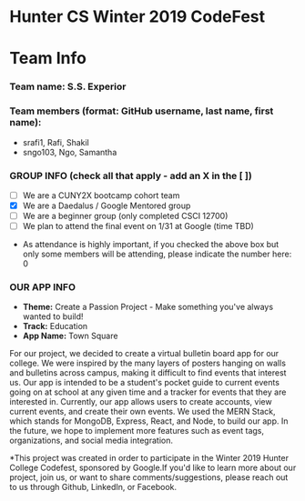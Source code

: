 # Hunter CS Winter 2019 CodeFest

# Team Info
### Team name: S.S. Experior
### Team members (format: GitHub username, last name, first name):
- srafi1, Rafi, Shakil
- sngo103, Ngo, Samantha

### GROUP INFO (check all that apply - add an X in the [ ])
- [ ] We are a CUNY2X bootcamp cohort team
- [x] We are a Daedalus / Google Mentored group
- [ ] We are a beginner group (only completed CSCI 12700)
- [ ] We plan to attend the final event on 1/31 at Google (time TBD)
- As attendance is highly important, if you checked the above box but only some members will be attending, please indicate the number here: 0

### OUR APP INFO
- **Theme:** Create a Passion Project - Make something you've always wanted to build!
- **Track:** Education
- **App Name:** Town Square

For our project, we decided to create a virtual bulletin board app for our college. We were inspired by the many layers of posters hanging on walls and bulletins across campus, making it difficult to find events that interest us. Our app is intended to be a student's pocket guide to current events going on at school at any given time and a tracker for events that they are interested in. Currently, our app allows users to create accounts, view current events, and create their own events. We used the MERN Stack, which stands for MongoDB, Express, React, and Node, to build our app. In the future, we hope to implement more features such as event tags, organizations, and social media integration.

*This project was created in order to participate in the Winter 2019 Hunter College Codefest, sponsored by Google.If you'd like to learn more about our project, join us, or want to share comments/suggestions, please reach out to us through Github, LinkedIn, or Facebook.
